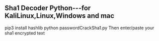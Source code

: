 Sha1 Decoder Python---for KaliLinux,Linux,Windows and mac
-----------------------------------------
pip3 install hashlib
python passwordCrackSha1.py
Then enter/paste your sha1 encrypted text
